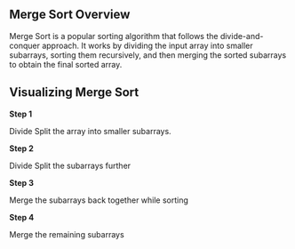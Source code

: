 ## Merge Sort Overview

Merge Sort is a popular sorting algorithm that follows the divide-and-conquer approach. It works by dividing the input array into smaller subarrays, sorting them recursively, and then merging the sorted subarrays to obtain the final sorted array.

## Visualizing Merge Sort

**Step 1**

Divide Split the array into smaller subarrays.

**Step 2**

Divide Split the subarrays further

**Step 3**

Merge the subarrays back together while sorting

**Step 4**

Merge the remaining subarrays
